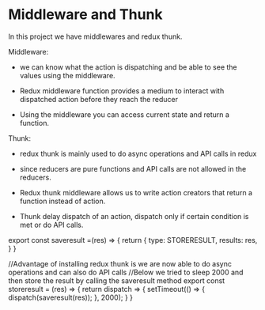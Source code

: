 # Middleware and Thunk

In this project we have middlewares and redux thunk.

Middleware:

* we can know what the action is dispatching and be able to see the values using the middleware.

* Redux middleware function provides a medium to interact with dispatched action before they reach the reducer

* Using the middleware you can access current state and return a function.

Thunk:

* redux thunk is mainly used to do async operations and API calls in redux 

* since reducers are pure functions and API calls are not allowed in the reducers.

* Redux thunk middleware allows us to write action creators that return a function instead of action.

* Thunk delay dispatch of an action, dispatch only if certain condition is met or do API calls.


export const saveresult =(res) => {
    return {
        type: STORERESULT,
        results: res,
    }
}

//Advantage of installing redux thunk is we are now able to do async operations and can also do API calls
//Below we tried to sleep 2000 and then store the result by calling the saveresult method
export const storeresult = (res) => {
    return dispatch => { 
        setTimeout(() => {
            dispatch(saveresult(res));
        }, 2000);
    }
}